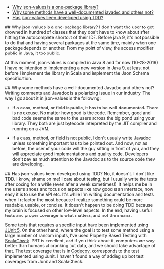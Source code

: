 
- [Why json-values is a one-package library?](#opl)
- [Why some methods have a well-documented javadoc and others not?](#javadoc)
- [Has json-values been developed using TDD?](#tests)

##<a name="tests"><a/> Why json-values is a one-package library?
I don't want the user to get drowned in hundred of classes that they don't have to know about after hitting the 
autocomplete shortcut of their IDE. 
Before java 9, it's not possible to do that and having several packages at the same time, mainly when one package 
depends on another. From my point of view, the access modifier public in Java, it too public. 

At this moment, json-values is compiled in Java 8 and for now (10-28-2019) I have no intention of implementing a 
new version in Java 9, at least not before I implement the library in Scala and implement the Json Schema specification. 

##<a name="javadoc"><a/> Why some methods have a well-documented Javadoc and others not?
Writing comments and Javadoc is a polarizing issue in our industry. 
The way I go about it  in json-values is the following:
    
   - If a class, method, or field is public, it has to be well-documented. There is no excuse. No matter how
    good is the code. Remember, good 
and bad code seems the same to the users across the big pond using your library. They both are just bytecode
interpreted by the JIT compiler and running on a JVM. 

   - If a class, method, or field is not public, I don't usually write Javadoc unless something important has to 
 be pointed out. And now, not as before, the user of your code will the guy sitting in front of you, and
   they will appreciate good implementations and quality code. Developers don't pay as much attention to 
   the Javadoc as to the source code they are developing.
 
##<a name="opl"><a/> Has json-values been developed using TDD?
No, it doesn't. I don't like TDD. I know, shame on me! I care about testing, but I usually write the tests
after coding for a while (even after a week sometimes!). It helps me be in the user's shoes and focus on aspects
like how good is an interface, how easy it is to use the API etc. It's while I'm writing documentation and 
tests when I refactor the most because I realize something could be more readable, usable, or concise. It doesn't
happen to be doing TDD because my brain is focused on other low-level aspects. In the end, having useful tests and proper 
coverage is what matters, and not the means.

Some tests that requires a specific input have been implemented using [JUnit 5](https://junit.org/junit5/).
On the other hand, where the goal is to test some method using a large number of random inputs, I've used 
Property Based Testing with [ScalaCheck](https://www.scalacheck.org/). 
PBT is excellent, and if you think about it, computers are way better than humans at cranking out data, and 
we should take advantage of that. The test coverage that is in [Codecov](https://codecov.io/gh/imrafaelmerino/json-values), corresponds to the test implemented
using Junit. I haven't found a way of adding up bot test coverages from Junit and ScalaCheck.
